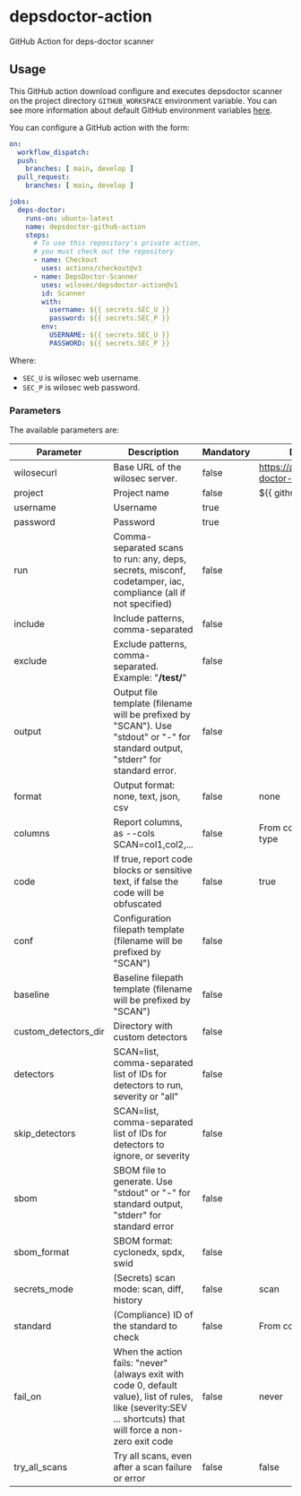 # depsdoctor-action
GitHub Action for deps-doctor scanner

## Usage

This GitHub action download configure and executes depsdoctor scanner on the project directory `GITHUB_WORKSPACE` environment variable. You can see more information about default GitHub environment variables [here](https://docs.github.com/en/actions/learn-github-actions/environment-variables#default-environment-variables).

You can configure a GitHub action with the form:
```yaml
on:
  workflow_dispatch:
  push:
    branches: [ main, develop ]
  pull_request:
    branches: [ main, develop ]

jobs:
  deps-doctor:
    runs-on: ubuntu-latest
    name: depsdoctor-github-action
    steps:
      # To use this repository's private action,
      # you must check out the repository
      - name: Checkout
        uses: actions/checkout@v3
      - name: DepsDoctor-Scanner
        uses: wilosec/depsdoctor-action@v1
        id: Scanner
        with:
          username: ${{ secrets.SEC_U }}
          password: ${{ secrets.SEC_P }}
        env:
          USERNAME: ${{ secrets.SEC_U }}
          PASSWORD: ${{ secrets.SEC_P }}
```

Where: 
- `SEC_U` is wilosec web username.
- `SEC_P` is wilosec web password.


### Parameters

The available parameters are:

| Parameter            | Description                                                                                                                                                    | Mandatory | Default value                             |
|----------------------|----------------------------------------------------------------------------------------------------------------------------------------------------------------|-----------|-------------------------------------------|
| wilosecurl           | Base URL of the wilosec server.                                                                                                                                | false     | https://api.nauik.com/deps-doctor-service |
| project              | Project name                                                                                                                                                   | false     | ${{ github.repository }}                  |
| username             | Username                                                                                                                                                       | true      |                                           |
| password             | Password                                                                                                                                                       | true      |                                           |
| run                  | Comma-separated scans to run: any, deps, secrets, misconf, codetamper, iac, compliance (all if not specified)                                                  | false     |                                           |
| include              | Include patterns, comma-separated                                                                                                                              | false     |                                           |
| exclude              | Exclude patterns, comma-separated. Example: "**/test/**"                                                                                                       | false     |                                           |
| output               | Output file template (filename will be prefixed by "SCAN"). Use "stdout" or "-" for standard output, "stderr" for standard error.                              | false     |                                           |
| format               | Output format: none, text, json, csv                                                                                                                           | false     | none                                      |
| columns              | Report columns, as --cols SCAN=col1,col2,...                                                                                                                   | false     | From config for each scan type            |
| code                 | If true, report code blocks or sensitive text, if false the code will be obfuscated                                                                            | false     | true                                      |
| conf                 | Configuration filepath template (filename will be prefixed by "SCAN")                                                                                          | false     |                                           |
| baseline             | Baseline filepath template (filename will be prefixed by "SCAN")                                                                                               | false     |                                           |
| custom_detectors_dir | Directory with custom detectors                                                                                                                                | false     |                                           |
| detectors            | SCAN=list, comma-separated list of IDs for detectors to run, severity or "all"                                                                                 | false     |                                           |
| skip_detectors       | SCAN=list, comma-separated list of IDs for detectors to ignore, or severity                                                                                    | false     |                                           |
| sbom                 | SBOM file to generate. Use "stdout" or "-" for standard output, "stderr" for standard error                                                                    | false     |                                           |
| sbom_format          | SBOM format: cyclonedx, spdx, swid                                                                                                                             | false     |                                           |
| secrets_mode         | (Secrets) scan mode: scan, diff, history                                                                                                                       | false     | scan                                      |
| standard             | (Compliance) ID of the standard to check                                                                                                                       | false     | From config file                          |
| fail_on              | When the action fails: "never" (always exit with code 0, default value), list of rules, like (severity:SEV ... shortcuts) that will force a non-zero exit code | false     | never                                     | 
| try_all_scans        | Try all scans, even after a scan failure or error                                                                                                              | false     | false                                     |

